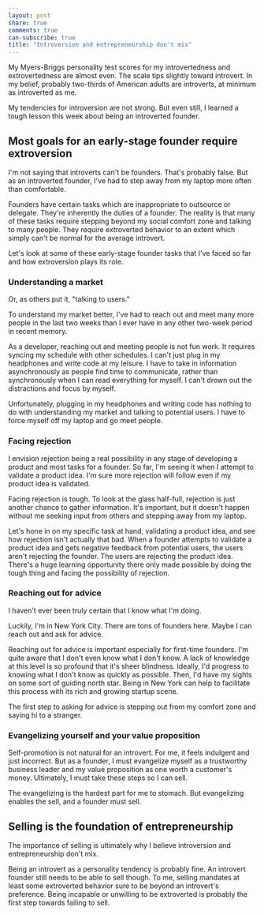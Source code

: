 ```yaml
---
layout: post
share: true
comments: true
can-subscribe: true
title: "Introversion and entrepreneurship don't mix"
---
```


My Myers-Briggs personality test scores for my introvertedness and extrovertedness are almost even.  The scale tips slightly toward introvert.  In my belief, probably two-thirds of American adults are introverts, at minimum as introverted as me.

My tendencies for introversion are not strong.  But even still, I learned a tough lesson this week about being an introverted founder.

## Most goals for an early-stage founder require extroversion

I'm not saying that introverts can't be founders.  That's probably false.  But as an introverted founder, I've had to step away from my laptop more often than comfortable.

Founders have certain tasks which are inappropriate to outsource or delegate.  They're inherently the duties of a founder.  The reality is that many of these tasks require stepping beyond my social comfort zone and talking to many people.  They require extroverted behavior to an extent which simply can't be normal for the average introvert.

Let's look at some of these early-stage founder tasks that I've faced so far and how extroversion plays its role.

### Understanding a market

Or, as others put it, "talking to users."

To understand my market better, I've had to reach out and meet many more people in the last two weeks than I ever have in any other two-week period in recent memory.

As a developer, reaching out and meeting people is not fun work.  It requires syncing my schedule with other schedules.  I can't just plug in my headphones and write code at my leisure.  I have to take in information asynchronously as people find time to communicate, rather than synchronously when I can read everything for myself.  I can't drown out the distractions and focus by myself.

Unfortunately, plugging in my headphones and writing code has nothing to do with understanding my market and talking to potential users.  I have to force myself off my laptop and go meet people.

### Facing rejection

I envision rejection being a real possibility in any stage of developing a product and most tasks for a founder.  So far, I'm seeing it when I attempt to validate a product idea.  I'm sure more rejection will follow even if my product idea is validated.

Facing rejection is tough.  To look at the glass half-full, rejection is just another chance to gather information.  It's important, but it doesn't happen without me seeking input from others and stepping away from my laptop.

Let's hone in on my specific task at hand, validating a product idea, and see how rejection isn't actually that bad.  When a founder attempts to validate a product idea and gets negative feedback from potential users, the users aren't rejecting the founder.  The users are rejecting the product idea.  There's a huge learning opportunity there only made possible by doing the tough thing and facing the possibility of rejection.

### Reaching out for advice

I haven't ever been truly certain that I know what I'm doing.

Luckily, I'm in New York City.  There are tons of founders here.  Maybe I can reach out and ask for advice.

Reaching out for advice is important especially for first-time founders.  I'm quite aware that I don't even know what I don't know.  A lack of knowledge at this level is so profound that it's sheer blindness.  Ideally, I'd progress to knowing what I don't know as quickly as possible.  Then, I'd have my sights on some sort of guiding north star.  Being in New York can help to facilitate this process with its rich and growing startup scene.

The first step to asking for advice is stepping out from my comfort zone and saying hi to a stranger.

### Evangelizing yourself and your value proposition

Self-promotion is not natural for an introvert.  For me, it feels indulgent and just incorrect.  But as a founder, I must evangelize myself as a trustworthy business leader and my value proposition as one worth a customer's money.  Ultimately, I must take these steps so I can sell.

The evangelizing is the hardest part for me to stomach.  But evangelizing enables the sell, and a founder must sell.

## Selling is the foundation of entrepreneurship

The importance of selling is ultimately why I believe introversion and entrepreneurship don't mix.

Being an introvert as a personality tendency is probably fine.  An introvert founder still needs to be able to sell though.  To me, selling mandates at least some extroverted behavior sure to be beyond an introvert's preference.  Being incapable or unwilling to be extroverted is probably the first step towards failing to sell.
